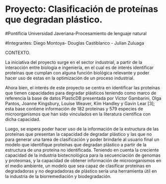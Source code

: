 # Proyecto: Clasificación de proteínas que degradan plástico.

#Pontificia Universidad Javeriana-Procesamiento de lenguaje natural

#Integrantes: Diego Montoya- Douglas Castiblanco - Julian Zuluaga


CONTEXTO. 

La iniciativa del proyecto surge en el sector industrial, a partir de la interacción entre biología e ingeniería, en el cual es de interés identificar proteínas que cumplan con alguna función biológica relevante y poder hacer uso de estas en la optimización de un proceso industrial. 

Ahora bien, el interés de este proyecto se centra en identificar las proteínas que tienen capacidades para degradar plásticos teniendo como marco de referencia la base de datos PlasticDB presentada por Victor Gambarini, Olga Pantos, Joanne Kingsbury, Louise Weaver, Kim Handley y Gavin Lear [3]; esta base contiene información de 182 proteínas y 579 especies de microorganismos que han sido vinculados en la literatura científica con dicha capacidad.  

Luego, se espera poder hacer uso de la información de la estructura de las proteínas que presentan la capacidad de degradar plástico y las que no para generar una tarea de clasificación y poder brindarle al usuario final un modelo que identifique proteínas que degradan plástico a partir de la estructura de una proteína no identificada. Teniendo en cuenta la creciente capacidad de la industria biotecnológica para la secuenciación de genomas y proteomas, y la capacidad de obtener información de microorganismos en el medio ambiente, un modelo que sea capaz de clasificar proteínas en degradadoras y no degradadoras de plástico sería una herramienta útil en la industria de la biorremediación y biodegradación. 

 

